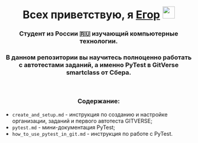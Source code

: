 <h1 align="center">Всех приветствую, я <a href="https://kluchegor.ru/" target="_blank">Егор</a> 
<img src="https://github.com/blackcater/blackcater/raw/main/images/Hi.gif" height="32"/></h1>
<h3 align="center">Студент  из России 🇷🇺 изучающий компьютерные технологии.</h3>
<h3 align="center">В данном репозитории вы научитесь полноценно работать с автотестами заданий, а именно PyTest в GitVerse smartclass от Сбера.</h3>
</br>
<h3 align="center">Содержание:</h3>

- `create_and_setup.md` - инструкция по созданию и настройке организации, заданий и первого автотеста GITVERSE;
- `pytest.md` - мини-документация PyTest;
- `how_to_use_pytest_in_git.md` - инструкция по работе с PyTest.
